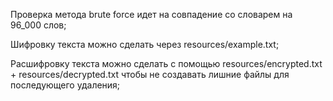 Проверка метода brute force идет на совпадение со словарем на 96_000 слов;

Шифровку текста можно сделать через resources/example.txt;

Расшифровку текста можно сделать с помощью resources/encrypted.txt +
resources/decrypted.txt чтобы не создавать лишние файлы для последующего удаления;

